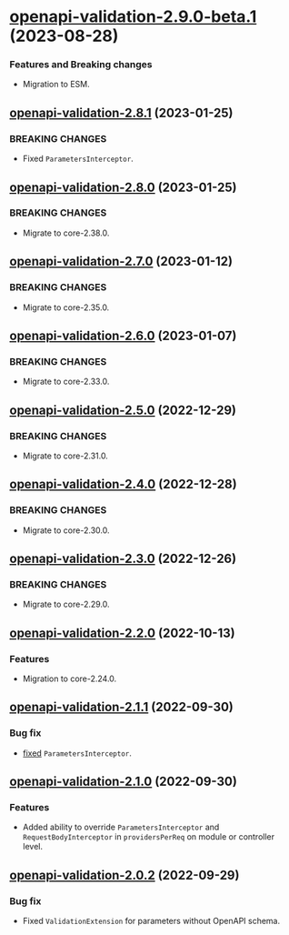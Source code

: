 <a name="openapi-validation-2.9.0-beta.1"></a>
# [openapi-validation-2.9.0-beta.1](https://github.com/ditsmod/ditsmod/releases/tag/openapi-validation-2.9.0-beta.1) (2023-08-28)

### Features and Breaking changes

- Migration to ESM.

<a name="openapi-validation-2.8.1"></a>
## [openapi-validation-2.8.1](https://github.com/ditsmod/ditsmod/releases/tag/openapi-validation-2.8.1) (2023-01-25)

### BREAKING CHANGES

- Fixed `ParametersInterceptor`.

<a name="openapi-validation-2.8.0"></a>
## [openapi-validation-2.8.0](https://github.com/ditsmod/ditsmod/releases/tag/openapi-validation-2.8.0) (2023-01-25)

### BREAKING CHANGES

- Migrate to core-2.38.0.

<a name="openapi-validation-2.7.0"></a>
## [openapi-validation-2.7.0](https://github.com/ditsmod/ditsmod/releases/tag/openapi-validation-2.7.0) (2023-01-12)

### BREAKING CHANGES

- Migrate to core-2.35.0.

<a name="openapi-validation-2.6.0"></a>
## [openapi-validation-2.6.0](https://github.com/ditsmod/ditsmod/releases/tag/openapi-validation-2.6.0) (2023-01-07)

### BREAKING CHANGES

- Migrate to core-2.33.0.

<a name="openapi-validation-2.5.0"></a>
## [openapi-validation-2.5.0](https://github.com/ditsmod/ditsmod/releases/tag/openapi-validation-2.5.0) (2022-12-29)

### BREAKING CHANGES

- Migrate to core-2.31.0.

<a name="openapi-validation-2.4.0"></a>
## [openapi-validation-2.4.0](https://github.com/ditsmod/ditsmod/releases/tag/openapi-validation-2.4.0) (2022-12-28)

### BREAKING CHANGES

- Migrate to core-2.30.0.

<a name="openapi-validation-2.3.0"></a>
## [openapi-validation-2.3.0](https://github.com/ditsmod/ditsmod/releases/tag/openapi-validation-2.3.0) (2022-12-26)

### BREAKING CHANGES

- Migrate to core-2.29.0.

<a name="openapi-validation-2.2.0"></a>
## [openapi-validation-2.2.0](https://github.com/ditsmod/ditsmod/releases/tag/openapi-validation-2.2.0) (2022-10-13)

### Features

- Migration to core-2.24.0.

<a name="openapi-validation-2.1.1"></a>
## [openapi-validation-2.1.1](https://github.com/ditsmod/ditsmod/releases/tag/openapi-validation-2.1.1) (2022-09-30)

### Bug fix

- [fixed](https://github.com/ditsmod/ditsmod/commit/e42d47ec97) `ParametersInterceptor`.

<a name="openapi-validation-2.1.0"></a>
## [openapi-validation-2.1.0](https://github.com/ditsmod/ditsmod/releases/tag/openapi-validation-2.1.0) (2022-09-30)

### Features

- Added ability to override `ParametersInterceptor` and `RequestBodyInterceptor` in `providersPerReq` on module or controller level.

<a name="openapi-validation-2.0.2"></a>
## [openapi-validation-2.0.2](https://github.com/ditsmod/ditsmod/releases/tag/openapi-validation-2.0.2) (2022-09-29)

### Bug fix

- Fixed `ValidationExtension` for parameters without OpenAPI schema.
